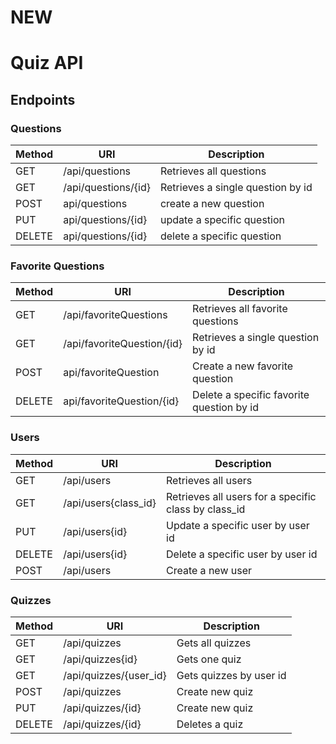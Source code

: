 # NEW
# Quiz API

## Endpoints

### Questions
| Method | URI | Description |
|---|---|---|
|GET|/api/questions|Retrieves all questions|
|GET|/api/questions/{id}|Retrieves a single question by id|
|POST|api/questions|create a new question|
|PUT|api/questions/{id}|update a specific question|
|DELETE|api/questions/{id}|delete a specific question|


### Favorite Questions
| Method | URI | Description |
|---|---|---|
|GET|/api/favoriteQuestions|Retrieves all favorite questions|
|GET|/api/favoriteQuestion/{id}|Retrieves a single question by id|
|POST|api/favoriteQuestion|Create a new favorite question|
|DELETE|api/favoriteQuestion/{id}|Delete a specific favorite question by id|


### Users
| Method | URI | Description |
|---|---|---|
|GET|/api/users|Retrieves all users|
|GET|/api/users{class_id}|Retrieves all users for a specific class by class_id|
|PUT|/api/users{id}|Update a specific user by user id|
|DELETE|/api/users{id}|Delete a specific user by user id|
|POST|/api/users|Create a new user|


### Quizzes
| Method | URI | Description |
|---|---|---|
|GET|/api/quizzes|Gets all quizzes|
|GET|/api/quizzes{id}|Gets one quiz|
|GET|/api/quizzes/{user_id}|Gets quizzes by user id|
|POST|/api/quizzes|Create new quiz|
|PUT|/api/quizzes/{id}|Create new quiz|
|DELETE|/api/quizzes/{id}|Deletes a quiz|